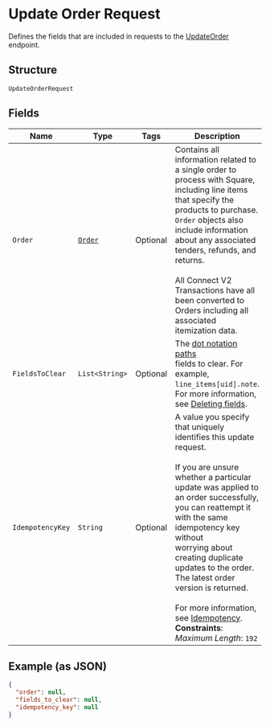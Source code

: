 
# Update Order Request

Defines the fields that are included in requests to the
[UpdateOrder](../../doc/api/orders.md#update-order) endpoint.

## Structure

`UpdateOrderRequest`

## Fields

| Name | Type | Tags | Description | Getter |
|  --- | --- | --- | --- | --- |
| `Order` | [`Order`](../../doc/models/order.md) | Optional | Contains all information related to a single order to process with Square,<br>including line items that specify the products to purchase. `Order` objects also<br>include information about any associated tenders, refunds, and returns.<br><br>All Connect V2 Transactions have all been converted to Orders including all associated<br>itemization data. | Order getOrder() |
| `FieldsToClear` | `List<String>` | Optional | The [dot notation paths](https://developer.squareup.com/docs/orders-api/manage-orders/update-orders#identifying-fields-to-delete)<br>fields to clear. For example, `line_items[uid].note`.<br>For more information, see [Deleting fields](https://developer.squareup.com/docs/orders-api/manage-orders/update-orders#deleting-fields). | List<String> getFieldsToClear() |
| `IdempotencyKey` | `String` | Optional | A value you specify that uniquely identifies this update request.<br><br>If you are unsure whether a particular update was applied to an order successfully,<br>you can reattempt it with the same idempotency key without<br>worrying about creating duplicate updates to the order.<br>The latest order version is returned.<br><br>For more information, see [Idempotency](https://developer.squareup.com/docs/basics/api101/idempotency).<br>**Constraints**: *Maximum Length*: `192` | String getIdempotencyKey() |

## Example (as JSON)

```json
{
  "order": null,
  "fields_to_clear": null,
  "idempotency_key": null
}
```

